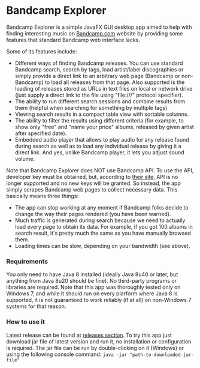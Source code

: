 Bandcamp Explorer
================

Bandcamp Explorer is a simple JavaFX GUI desktop app aimed to help with finding interesting music on [Bandcamp.com](http://bandcamp.com/) website by providing some features that standard Bandcamp web interface lacks. 

Some of its features include:
- Different ways of finding Bandcamp releases. You can use standard Bandcamp search, search by tags, load artist/label discographies or simply provide a direct link to an arbitrary web page (Bandcamp or non-Bandcamp) to load all releases from that page. Also supported is the loading of releases stored as URLs in text files on local or network drive (just supply a direct link to the file using "file:///" protocol specifier).
- The ability to run different search sessions and combine results from them (helpful when searching for something by multiple tags).
- Viewing search results in a compact table view with sortable columns.
- The ability to filter the results using different criteria (for example, to show only "free" and "name your price" albums, released by given artist after specified date).
- Embedded audio player that allows to play audio for any release found during search as well as to load any individual release by giving it a direct link. And yes, unlike Bandcamp player, it lets you adjust sound volume.

Note that Bandcamp Explorer does NOT use Bandcamp API. To use the API, developer key must be obtained, but, according to [their site](http://bandcamp.com/developer), API is no longer supported and no new keys will be granted. So instead, the app simply scrapes Bandcamp web pages to collect necessary data.
This basically means three things:
- The app can stop working at any moment if Bandcamp folks decide to change the way their pages rendered (you have been warned).
- Much traffic is generated during search because we need to actually load every page to obtain its data. For example, if you got 100 albums in search result, it's pretty much the same as you have manually browsed them.
- Loading times can be slow, depending on your bandwidth (see above).

### Requirements
You only need to have Java 8 installed (ideally Java 8u40 or later, but anything from Java 8u20 should be fine). No third-party programs or libraries are required.
Note that this app was thoroughly tested only on Windows 7, and while it should run on every plarform where Java 8 is supported, it is not guaranteed to work reliably (if at all) on non-Windows 7 systems for that reason.

### How to use it
Latest release can be found at [releases section](https://github.com/monochord/BandcampExplorer/releases). To try this app just download jar file of latest version and run it, no installation or configuration is required.
The jar file can be run by double-clicking on it (Windows) or using the following console command:
`java -jar "path-to-downloaded-jar-file"`
